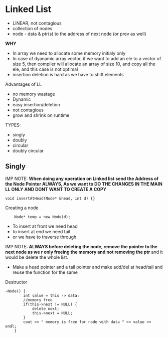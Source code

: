 # Linked List

- LINEAR, not contagious
- collection of nodes
- node - data & ptr(s) to the address of next node (or prev as well)

**WHY**

- In array we need to allocate some memory initialy only
- In case of dyanamic array vector, if we want to add an ele to a vector of size 5, then compiler will allocate an array of size 10, and copy all the ele, and this case is not optimal
- insertion deletion is hard as we have to shift elements 

Advantages of LL
- no memory wastage
- Dynamic
- easy insertion/deletion
- not contagious
- grow and shrink on runtime

TYPES:
- singly
- doubly
- circular
- doubly circular

## Singly

IMP NOTE: **When doing any operation on Linked list send the Address of the Node Pointer ALWAYS, As we want to DO THE CHANGES IN THE MAIN LL ONLY AND DONT WANT TO CREATE A COPY**


```
void insertAtHead(Node* &head, int d) {}

```
Creating a node
```
    Node* temp = new Node(d);
```

- To insert at front we need head
- to insert at end we need tail
- or we have to traverse through

IMP NOTE: **ALWAYS before deleting the node, remove the pointer to the next node as we r only freeing the memory and not removing the ptr** and it would be delete the whole list.

- Make a head pointer and a tail pointer and make add/del at head/tail and reuse the function for the same

Destructor 
```
~Node() {
        int value = this -> data;
        //memory free
        if(this->next != NULL) {
            delete next;
            this->next = NULL;
        }
        cout << " memory is free for node with data " << value << endl;
    }
```